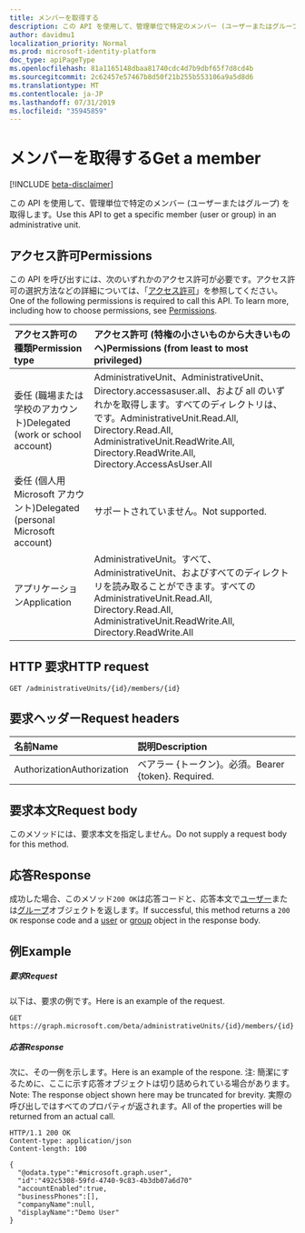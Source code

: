 ```yaml
---
title: メンバーを取得する
description: この API を使用して、管理単位で特定のメンバー (ユーザーまたはグループ) を取得します。
author: davidmu1
localization_priority: Normal
ms.prod: microsoft-identity-platform
doc_type: apiPageType
ms.openlocfilehash: 81a1165148dbaa81740cdc4d7b9dbf65f7d8cd4b
ms.sourcegitcommit: 2c62457e57467b8d50f21b255b553106a9a5d8d6
ms.translationtype: MT
ms.contentlocale: ja-JP
ms.lasthandoff: 07/31/2019
ms.locfileid: "35945859"
---
```

# <a name="get-a-member"></a><span data-ttu-id="f375e-103">メンバーを取得する</span><span class="sxs-lookup"><span data-stu-id="f375e-103">Get a member</span></span>

[!INCLUDE [beta-disclaimer](../../includes/beta-disclaimer.md)]

<span data-ttu-id="f375e-104">この API を使用して、管理単位で特定のメンバー (ユーザーまたはグループ) を取得します。</span><span class="sxs-lookup"><span data-stu-id="f375e-104">Use this API to get a specific member (user or group) in an administrative unit.</span></span>

## <a name="permissions"></a><span data-ttu-id="f375e-105">アクセス許可</span><span class="sxs-lookup"><span data-stu-id="f375e-105">Permissions</span></span>
<span data-ttu-id="f375e-p101">この API を呼び出すには、次のいずれかのアクセス許可が必要です。アクセス許可の選択方法などの詳細については、「[アクセス許可](/graph/permissions-reference)」を参照してください。</span><span class="sxs-lookup"><span data-stu-id="f375e-p101">One of the following permissions is required to call this API. To learn more, including how to choose permissions, see [Permissions](/graph/permissions-reference).</span></span>


|<span data-ttu-id="f375e-108">アクセス許可の種類</span><span class="sxs-lookup"><span data-stu-id="f375e-108">Permission type</span></span>      | <span data-ttu-id="f375e-109">アクセス許可 (特権の小さいものから大きいものへ)</span><span class="sxs-lookup"><span data-stu-id="f375e-109">Permissions (from least to most privileged)</span></span>              |
|:--------------------|:---------------------------------------------------------|
|<span data-ttu-id="f375e-110">委任 (職場または学校のアカウント)</span><span class="sxs-lookup"><span data-stu-id="f375e-110">Delegated (work or school account)</span></span> | <span data-ttu-id="f375e-111">AdministrativeUnit、AdministrativeUnit、Directory.accessasuser.all、および all のいずれかを取得します。すべてのディレクトリは、です。</span><span class="sxs-lookup"><span data-stu-id="f375e-111">AdministrativeUnit.Read.All, Directory.Read.All, AdministrativeUnit.ReadWrite.All, Directory.ReadWrite.All, Directory.AccessAsUser.All</span></span>    |
|<span data-ttu-id="f375e-112">委任 (個人用 Microsoft アカウント)</span><span class="sxs-lookup"><span data-stu-id="f375e-112">Delegated (personal Microsoft account)</span></span> | <span data-ttu-id="f375e-113">サポートされていません。</span><span class="sxs-lookup"><span data-stu-id="f375e-113">Not supported.</span></span>    |
|<span data-ttu-id="f375e-114">アプリケーション</span><span class="sxs-lookup"><span data-stu-id="f375e-114">Application</span></span> | <span data-ttu-id="f375e-115">AdministrativeUnit。すべて、AdministrativeUnit、およびすべてのディレクトリを読み取ることができます。すべての</span><span class="sxs-lookup"><span data-stu-id="f375e-115">AdministrativeUnit.Read.All, Directory.Read.All, AdministrativeUnit.ReadWrite.All, Directory.ReadWrite.All</span></span> |

## <a name="http-request"></a><span data-ttu-id="f375e-116">HTTP 要求</span><span class="sxs-lookup"><span data-stu-id="f375e-116">HTTP request</span></span>

```http
GET /administrativeUnits/{id}/members/{id}
```
## <a name="request-headers"></a><span data-ttu-id="f375e-117">要求ヘッダー</span><span class="sxs-lookup"><span data-stu-id="f375e-117">Request headers</span></span>
| <span data-ttu-id="f375e-118">名前</span><span class="sxs-lookup"><span data-stu-id="f375e-118">Name</span></span>      |<span data-ttu-id="f375e-119">説明</span><span class="sxs-lookup"><span data-stu-id="f375e-119">Description</span></span>|
|:----------|:----------|
| <span data-ttu-id="f375e-120">Authorization</span><span class="sxs-lookup"><span data-stu-id="f375e-120">Authorization</span></span>  | <span data-ttu-id="f375e-p102">ベアラー {トークン}。必須。</span><span class="sxs-lookup"><span data-stu-id="f375e-p102">Bearer {token}. Required.</span></span> |

## <a name="request-body"></a><span data-ttu-id="f375e-123">要求本文</span><span class="sxs-lookup"><span data-stu-id="f375e-123">Request body</span></span>
<span data-ttu-id="f375e-124">このメソッドには、要求本文を指定しません。</span><span class="sxs-lookup"><span data-stu-id="f375e-124">Do not supply a request body for this method.</span></span>

## <a name="response"></a><span data-ttu-id="f375e-125">応答</span><span class="sxs-lookup"><span data-stu-id="f375e-125">Response</span></span>

<span data-ttu-id="f375e-126">成功した場合、このメソッド`200 OK`は応答コードと、応答本文で[ユーザー](../resources/user.md)または[グループ](../resources/group.md)オブジェクトを返します。</span><span class="sxs-lookup"><span data-stu-id="f375e-126">If successful, this method returns a `200 OK` response code and a [user](../resources/user.md) or [group](../resources/group.md) object in the response body.</span></span>

## <a name="example"></a><span data-ttu-id="f375e-127">例</span><span class="sxs-lookup"><span data-stu-id="f375e-127">Example</span></span>
##### <a name="request"></a><span data-ttu-id="f375e-128">要求</span><span class="sxs-lookup"><span data-stu-id="f375e-128">Request</span></span>
<span data-ttu-id="f375e-129">以下は、要求の例です。</span><span class="sxs-lookup"><span data-stu-id="f375e-129">Here is an example of the request.</span></span>

```http
GET https://graph.microsoft.com/beta/administrativeUnits/{id}/members/{id}
```

##### <a name="response"></a><span data-ttu-id="f375e-130">応答</span><span class="sxs-lookup"><span data-stu-id="f375e-130">Response</span></span>
<span data-ttu-id="f375e-131">次に、その一例を示します。</span><span class="sxs-lookup"><span data-stu-id="f375e-131">Here is an example of the respone.</span></span> <span data-ttu-id="f375e-132">注: 簡潔にするために、ここに示す応答オブジェクトは切り詰められている場合があります。</span><span class="sxs-lookup"><span data-stu-id="f375e-132">Note: The response object shown here may be truncated for brevity.</span></span> <span data-ttu-id="f375e-133">実際の呼び出しではすべてのプロパティが返されます。</span><span class="sxs-lookup"><span data-stu-id="f375e-133">All of the properties will be returned from an actual call.</span></span>

```http
HTTP/1.1 200 OK
Content-type: application/json
Content-length: 100

{
  "@odata.type":"#microsoft.graph.user",
  "id":"492c5308-59fd-4740-9c83-4b3db07a6d70"
  "accountEnabled":true,
  "businessPhones":[],
  "companyName":null,
  "displayName":"Demo User"
}
```

